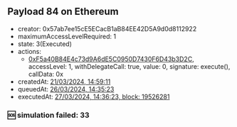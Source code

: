 ## Payload 84 on Ethereum

- creator: 0x57ab7ee15cE5ECacB1aB84EE42D5A9d0d8112922
- maximumAccessLevelRequired: 1
- state: 3(Executed)
- actions:
  - [0xF5a40B84E4c73d9A6dE5C0950D7430F6D43b3D2C](https://etherscan.io/tx/0xF5a40B84E4c73d9A6dE5C0950D7430F6D43b3D2C), accessLevel: 1, withDelegateCall: true, value: 0, signature: execute(), callData: 0x
- createdAt: [21/03/2024, 14:59:11](https://etherscan.io/tx/0x1b5841ffb9a4099021b93fb23d9f3e32ea8628a32e202edd512d95f03cca4b0e)
- queuedAt: [26/03/2024, 14:35:23](https://etherscan.io/tx/0xd07c45573248e0e6e81fdb92e2a116e171bd301e7a318f8da9a8bce3203273e7)
- executedAt: [27/03/2024, 14:36:23, block: 19526281](https://etherscan.io/tx/0xa1d1abeeff779dc93a698dec3530026b6d55dd68cbcda9865a782f7317359868)

### :sos: simulation failed: 33
